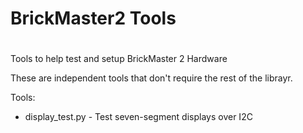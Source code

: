 ####
#
# BrickMaster2 Tools
#
####

Tools to help test and setup BrickMaster 2 Hardware

These are independent tools that don't require the rest of the librayr.

Tools:
* display_test.py - Test seven-segment displays over I2C

